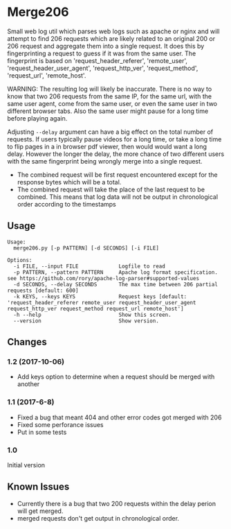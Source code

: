 # Merge206

Small web log util which parses web logs such as apache or nginx and will attempt
to find 206 requests which are likely related to an original 200 or 206 request
and aggregate them into a single request. It does this by fingerprinting a request
to guess if it was from the same user. The fingerprint is based on
'request_header_referer', 'remote_user', 'request_header_user_agent',
'request_http_ver', 'request_method', 'request_url', 'remote_host'.


WARNING: The resulting log will likely be inaccurate. There is no way to know
that two 206 requests from the same IP, for the same url, with the same user agent,
come from the same user, or even the same user in two different browser tabs.
Also the same user might pause for a long time before playing again.

Adjusting ```--delay``` argument can have a big effect on the total number of requests.
If users typically pause videos for a long time, or take a long time to flip pages
in a in browser pdf viewer, then would would want a long delay. However the longer
the delay, the more chance of two different users with the same fingerprint being
wrongly merge into a single request.


- The combined request will be first request encountered except for the response
  bytes which will be a total.
- The combined request will take the place of the last request to be combined.
  This means that log data will not be output in chronological order according
  to the timestamps

## Usage

```
Usage:
  merge206.py [-p PATTERN] [-d SECONDS] [-i FILE]

Options:
  -i FILE, --input FILE             Logfile to read
  -p PATTERN, --pattern PATTERN     Apache log format specification. see https://github.com/rory/apache-log-parser#supported-values
  -d SECONDS, --delay SECONDS       The max time between 206 partial requests [default: 600]
  -k KEYS, --keys KEYS              Request keys [default: 'request_header_referer remote_user request_header_user_agent request_http_ver request_method request_url remote_host']
  -h --help                         Show this screen.
  --version                         Show version.
```

## Changes

### 1.2 (2017-10-06)
- Add keys option to determine when a request should be merged with another

### 1.1 (2017-6-8)

- Fixed a bug that meant 404 and other error codes got merged with 206
- Fixed some perforance issues
- Put in some tests

### 1.0

Initial version

## Known Issues

- Currently there is a bug that two 200 requests within the delay perion will get merged.
- merged requests don't get output in chronological order.
